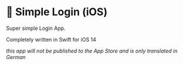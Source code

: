 # 🔧 Simple Login (iOS)
Super simple Login App.

Completely written in Swift for iOS 14

*this app will not be published to the App Store and is only translated in German*
